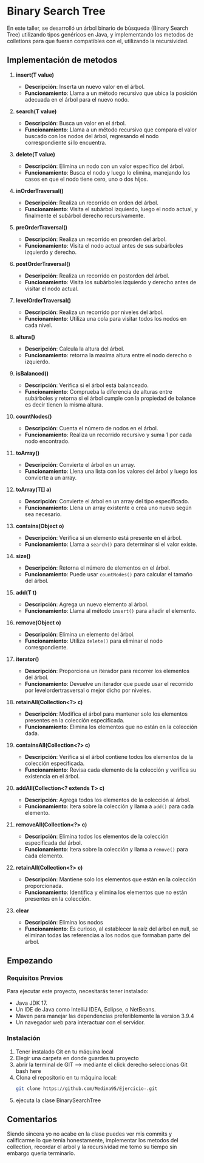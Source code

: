 # Binary Search Tree

En este taller, se desarrolló un árbol binario de búsqueda (Binary Search Tree) utilizando tipos genéricos en Java, y implementando los metodos de colletions para que fueran compatibles con el, utilizando la recursividad. 

## Implementación de metodos

1. **insert(T value)**
    - **Descripción**: Inserta un nuevo valor en el árbol.
    - **Funcionamiento**: Llama a un método recursivo que ubica la posición adecuada en el árbol para el nuevo nodo.

2. **search(T value)**
    - **Descripción**: Busca un valor en el árbol.
    - **Funcionamiento**: Llama a un método recursivo que compara el valor buscado con los nodos del árbol, regresando el nodo correspondiente si lo encuentra.

3. **delete(T value)**
    - **Descripción**: Elimina un nodo con un valor específico del árbol.
    - **Funcionamiento**: Busca el nodo y luego lo elimina, manejando los casos en que el nodo tiene cero, uno o dos hijos.

4. **inOrderTraversal()**
    - **Descripción**: Realiza un recorrido en orden del árbol.
    - **Funcionamiento**: Visita el subárbol izquierdo, luego el nodo actual, y finalmente el subárbol derecho recursivamente.

5. **preOrderTraversal()**
    - **Descripción**: Realiza un recorrido en preorden del árbol.
    - **Funcionamiento**: Visita el nodo actual antes de sus subárboles izquierdo y derecho.

6. **postOrderTraversal()**
    - **Descripción**: Realiza un recorrido en postorden del árbol.
    - **Funcionamiento**: Visita los subárboles izquierdo y derecho antes de visitar el nodo actual.

7. **levelOrderTraversal()**
    - **Descripción**: Realiza un recorrido por niveles del árbol.
    - **Funcionamiento**: Utiliza una cola para visitar todos los nodos en cada nivel.

8. **altura()**
    - **Descripción**: Calcula la altura del árbol.
    - **Funcionamiento**: retorna la maxima altura entre el nodo derecho o izquierdo.

9. **isBalanced()**
    - **Descripción**: Verifica si el árbol está balanceado.
    - **Funcionamiento**: Comprueba la diferencia de alturas entre subárboles y retorna si el árbol cumple con la propiedad de balance es decir tienen la misma altura.

10. **countNodes()**
    - **Descripción**: Cuenta el número de nodos en el árbol.
    - **Funcionamiento**: Realiza un recorrido recursivo y suma 1 por cada nodo encontrado.

11. **toArray()**
    - **Descripción**: Convierte el árbol en un array.
    - **Funcionamiento**: Llena una lista con los valores del árbol y luego los convierte a un array.

12. **toArray(T[] a)**
    - **Descripción**: Convierte el árbol en un array del tipo especificado.
    - **Funcionamiento**: Llena un array existente o crea uno nuevo según sea necesario.

13. **contains(Object o)**
    - **Descripción**: Verifica si un elemento está presente en el árbol.
    - **Funcionamiento**: Llama a `search()` para determinar si el valor existe.

14. **size()**
    - **Descripción**: Retorna el número de elementos en el árbol.
    - **Funcionamiento**: Puede usar `countNodes()` para calcular el tamaño del árbol.

15. **add(T t)**
    - **Descripción**: Agrega un nuevo elemento al árbol.
    - **Funcionamiento**: Llama al método `insert()` para añadir el elemento.

16. **remove(Object o)**
    - **Descripción**: Elimina un elemento del árbol.
    - **Funcionamiento**: Utiliza `delete()` para eliminar el nodo correspondiente.

17. **iterator()**
    - **Descripción**: Proporciona un iterador para recorrer los elementos del árbol.
    - **Funcionamiento**: Devuelve un iterador que puede usar el recorrido por levelordertrasversal o mejor dicho por niveles. 

18. **retainAll(Collection<?> c)**
    - **Descripción**: Modifica el árbol para mantener solo los elementos presentes en la colección especificada.
    - **Funcionamiento**: Elimina los elementos que no están en la colección dada.

19. **containsAll(Collection<?> c)**
    - **Descripción**: Verifica si el árbol contiene todos los elementos de la colección especificada.
    - **Funcionamiento**: Revisa cada elemento de la colección y verifica su existencia en el árbol.

20. **addAll(Collection<? extends T> c)**
    - **Descripción**: Agrega todos los elementos de la colección al árbol.
    - **Funcionamiento**: Itera sobre la colección y llama a `add()` para cada elemento.

21. **removeAll(Collection<?> c)**
    - **Descripción**: Elimina todos los elementos de la colección especificada del árbol.
    - **Funcionamiento**: Itera sobre la colección y llama a `remove()` para cada elemento.

22. **retainAll(Collection<?> c)**
    - **Descripción**: Mantiene solo los elementos que están en la colección proporcionada.
    - **Funcionamiento**: Identifica y elimina los elementos que no están presentes en la colección.

23. **clear**
    - **Descripción**: Elimina los nodos 
    - **Funcionamiento**: Es curioso, al establecer la raíz del árbol en null, se eliminan todas las referencias a los nodos que formaban parte del arbol. 

## Empezando

### Requisitos Previos
Para ejecutar este proyecto, necesitarás tener instalado:

- Java JDK 17.
- Un IDE de Java como IntelliJ IDEA, Eclipse, o NetBeans.
- Maven para manejar las dependencias preferiblemente la version 3.9.4
- Un navegador web para interactuar con el servidor.

### Instalación

1. Tener instalado Git en tu máquina local
2. Elegir una carpeta en donde guardes tu proyecto
3. abrir la terminal de GIT --> mediante el click derecho seleccionas Git bash here
4. Clona el repositorio en tu máquina local:
   ```bash
   git clone https://github.com/Medina95/Ejercicio-.git
   ```
5. ejecuta la clase BinarySearchTree

## Comentarios
Siendo sincera yo no acabe en la clase puedes ver mis commits y calificarme lo que tenia honestamente, implementar los metodos del collection, recordar el arbol y la recursividad me tomo su tiempo sin embargo queria terminarlo.  




